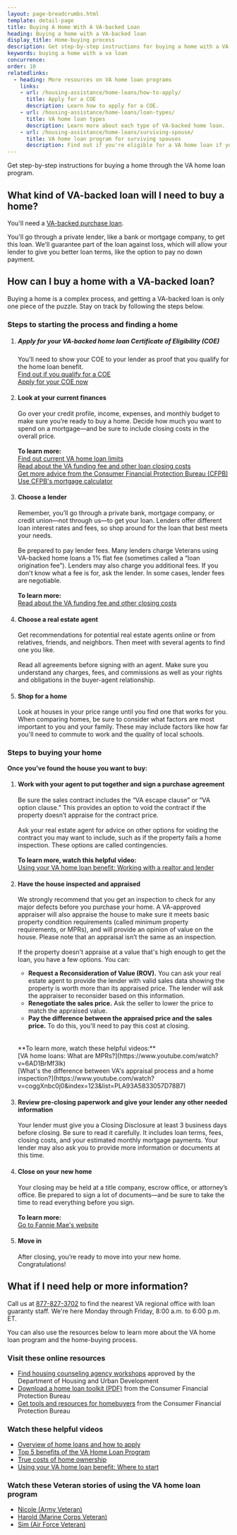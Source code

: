 ```yaml
---
layout: page-breadcrumbs.html
template: detail-page
title: Buying A Home With A VA-backed Loan
heading: Buying a home with a VA-backed loan
display_title: Home-buying process
description: Get step-by-step instructions for buying a home with a VA-backed loan. You'll get your loan through a private lender, like a bank or mortgage company. We'll guarantee part of the loan against loss, which will allow your lender to give you better loan terms.
keywords: buying a home with a va loan
concurrence: 
order: 10
relatedlinks:
  - heading: More resources on VA home loan programs
    links:
    - url: /housing-assistance/home-loans/how-to-apply/
      title: Apply for a COE
      description: Learn how to apply for a COE. 
    - url: /housing-assistance/home-loans/loan-types/
      title: VA home loan types
      description: Learn more about each type of VA-backed home loan.
    - url: /housing-assistance/home-loans/surviving-spouse/
      title: VA home loan program for surviving spouses
      description: Find out if you're eligible for a VA home loan if you're a surviving spouse.
---
```

<div class="va-introtext">

Get step-by-step instructions for buying a home through the VA home loan program.

</div>

## What kind of VA-backed loan will I need to buy a home?

You'll need a [VA-backed purchase loan](/housing-assistance/home-loans/loan-types/purchase-loan/).

You'll go through a private lender, like a bank or mortgage company, to get this loan. We'll guarantee part of the loan against loss, which will allow your lender to give you better loan terms, like the option to pay no down payment. <br>

## How can I buy a home with a VA-backed loan?

Buying a home is a complex process, and getting a VA-backed loan is only one piece of the puzzle. Stay on track by following the steps below.

### Steps to starting the process and finding a home

<ol class="process">
<li class="process-step list-one">

##### Apply for your VA-backed home loan Certificate of Eligibility (COE)

You’ll need to show your COE to your lender as proof that you qualify for the home loan benefit. 
<br>
[Find out if you qualify for a COE](/housing-assistance/home-loans/eligibility/) <br>
[Apply for your COE now](/housing-assistance/home-loans/how-to-apply/)

</li>

<li class="process-step list-two">

#### Look at your current finances

Go over your credit profile, income, expenses, and monthly budget to make sure you’re ready to buy a home. Decide how much you want to spend on a mortgage—and be sure to include closing costs in the overall price. 
<br>
<br>
**To learn more:** <br>
[Find out current VA home loan limits](/housing-assistance/home-loans/loan-limits/)<br>
[Read about the VA funding fee and other loan closing costs](/housing-assistance/home-loans/funding-fee-and-closing-costs/)<br>
[Get more advice from the Consumer Financial Protection Bureau (CFPB)](http://www.consumerfinance.gov/owning-a-home/process/prepare/)<br>
[Use CFPB's mortgage calculator](https://www.consumerfinance.gov/owning-a-home/loan-options/#loan-term-calculator)
</li>

<li class="process-step list-three">

#### Choose a lender

Remember, you’ll go through a private bank, mortgage company, or credit union—not through us—to get your loan. Lenders offer different loan interest rates and fees, so shop around for the loan that best meets your needs. 
<br>
<br>
Be prepared to pay lender fees. Many lenders charge Veterans using VA-backed home loans a 1% flat fee (sometimes called a “loan origination fee”). Lenders may also charge you additional fees. If you don't know what a fee is for, ask the lender. In some cases, lender fees are negotiable. 
<br>
<br>
**To learn more:** <br>
[Read about the VA funding fee and other closing costs](/housing-assistance/home-loans/funding-fee-and-closing-costs/)

</li>

<li class="process-step list-four">

#### Choose a real estate agent

Get recommendations for potential real estate agents online or from relatives, friends, and neighbors. Then meet with several agents to find one you like. 
<br>
<br>
Read all agreements before signing with an agent. Make sure you understand any charges, fees, and commissions as well as your rights and obligations in the buyer-agent relationship.

</li>

<li class="process-step list-five">

#### Shop for a home

Look at houses in your price range until you find one that works for you. When comparing homes, be sure to consider what factors are most important to you and your family. These may include factors like how far you'll need to commute to work and the quality of local schools.

</li>
</ol>

### Steps to buying your home

**Once you’ve found the house you want to buy:**

<ol class="process">
<li class="process-step list-one">

#### Work with your agent to put together and sign a purchase agreement

Be sure the sales contract includes the “VA escape clause” or “VA option clause.” This provides an option to void the contract if the property doesn’t appraise for the contract price. 
<br>
<br>
Ask your real estate agent for advice on other options for voiding the contract you may want to include, such as if the property fails a home inspection. These options are called contingencies.
<br>
<br>
**To learn more, watch this helpful video:** <br>
[Using your VA home loan benefit: Working with a realtor and lender](https://www.youtube.com/watch?v=80fG2XN47YI)

</li>

<li class="process-step list-two">

#### Have the house inspected and appraised

We strongly recommend that you get an inspection to check for any major defects before you purchase your home. A VA-approved appraiser will also appraise the house to make sure it meets basic property condition requirements (called minimum property requirements, or MPRs), and will provide an opinion of value on the house. Please note that an appraisal isn’t the same as an inspection. <br>
<br>
If the property doesn't appraise at a value that's high enough to get the loan, you have a few options. You can:<br>
- **Request a Reconsideration of Value (ROV).** You can ask your real estate agent to provide the lender with valid sales data showing the property is worth more than its appraised price. The lender will ask the appraiser to reconsider based on this information.
- **Renegotiate the sales price.** Ask the seller to lower the price to match the appraised value.
- **Pay the difference between the appraised price and the sales price.** To do this, you'll need to pay this cost at closing.
<br>
<br>
**To learn more, watch these helpful videos:** <br>
[VA home loans: What are MPRs?](https://www.youtube.com/watch?v=6AD1BrMf3lk)<br>
[What's the difference between VA's appraisal process and a home inspection?](https://www.youtube.com/watch?v=coggXnbc0j0&index=123&list=PLA93A5833057D78B7)

</li>

<li class="process-step list-three">

#### Review pre-closing paperwork and give your lender any other needed information

Your lender must give you a Closing Disclosure at least 3 business days before closing. Be sure to read it carefully. It includes loan terms, fees, closing costs, and your estimated monthly mortgage payments. Your lender may also ask you to provide more information or documents at this time.

</li>

<li class="process-step list-four">

#### Close on your new home

Your closing may be held at a title company, escrow office, or attorney’s office. Be prepared to sign a lot of documents—and be sure to take the time to read everything before you sign.
<br>
<br>
**To learn more:** <br>
[Go to Fannie Mae's website](https://knowyouroptions.com/buy-overview/buying-process/close-on-your-home)

</li>

<li class="process-step list-five">

#### Move in

After closing, you’re ready to move into your new home. Congratulations!  

</li>
</ol>

## What if I need help or more information?

Call us at <a href="tel:+18778273702">877-827-3702</a> to find the nearest VA regional office with loan guaranty staff. We're here Monday through Friday, 8:00 a.m. to 6:00 p.m. ET.

You can also use the resources below to learn more about the VA home loan program and the home-buying process.

### Visit these online resources

- [Find housing counseling agency workshops](http://www.hud.gov/offices/hsg/sfh/hcc/hcs.cfm?weblistaction=summary) approved by the Department of Housing and Urban Development
- [Download a home loan toolkit (PDF)](http://files.consumerfinance.gov/f/201503_cfpb_your-home-loan-toolkit-web.pdf) from the Consumer Financial Protection Bureau
- [Get tools and resources for homebuyers](https://www.consumerfinance.gov/owning-a-home/) from the Consumer Financial Protection Bureau

### Watch these helpful videos

- [Overview of home loans and how to apply](https://www.youtube.com/watch?v=h3gR_BmMP7A)
- [Top 5 benefits of the VA Home Loan Program](https://www.youtube.com/watch?v=xbjYFpyMxu0&feature=youtu.be)
- [True costs of home ownership](https://www.youtube.com/watch?v=vYr5QVwL1Ow&list=PLA93A5833057D78B7&index=7)
- [Using your VA home loan benefit: Where to start](https://www.youtube.com/watch?v=5PJ7I_4hHMQ&pbjreload=10)

### Watch these Veteran stories of using the VA home loan program

- [Nicole (Army Veteran)](https://www.youtube.com/watch?v=WbsuZrEmkbk)
- [Harold (Marine Corps Veteran)](https://www.youtube.com/watch?v=-oePe-5RQqI)
- [Sim (Air Force Veteran)](https://www.youtube.com/watch?v=HbXNBF7qQS0&feature=youtu.be)
